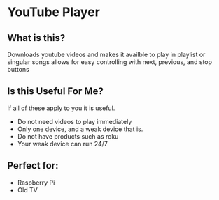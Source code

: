 <h1> YouTube Player </h1>

<h2> What is this? </h2>
<p> Downloads youtube videos and makes it availble to play in playlist or singular songs
allows for easy controlling with next, previous, and stop buttons </p>

<h2> Is this Useful For Me? </h2>
<p> If all of these apply to you it is useful. </p>
<ul>
    <li> Do not need videos to play immediately </li>
    <li> Only one device, and a weak device that is.</li>
    <li> Do not have products such as roku</li>
    <li> Your weak device can run 24/7</li>
</ul>

<h2> Perfect for: </h2>
<ul>
    <li> Raspberry Pi </li>
    <li> Old TV </li>
</ul>